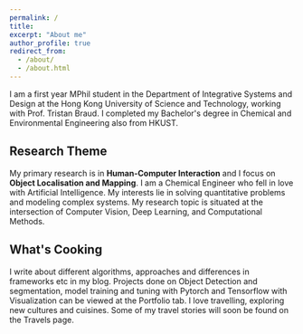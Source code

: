 ```yaml
---
permalink: /
title: 
excerpt: "About me"
author_profile: true
redirect_from: 
  - /about/
  - /about.html
---
```

I am a first year MPhil student in the Department of Integrative Systems and Design at the Hong Kong University of Science and Technology, working with Prof. Tristan Braud. I completed my Bachelor's degree in Chemical and Environmental Engineering also from HKUST.

## Research Theme

My primary research is in **Human-Computer Interaction** and I focus on **Object Localisation and Mapping**. I am a Chemical Engineer who fell in love with Artificial Intelligence. My interests lie in solving quantitative problems and modeling complex systems. My research topic is situated at the intersection of Computer Vision, Deep Learning, and Computational Methods.

## What's Cooking

I write about different algorithms, approaches and differences in frameworks etc in my blog. Projects done on Object Detection and segmentation, model training and tuning with Pytorch and Tensorflow with Visualization can be viewed at the Portfolio tab. I love travelling, exploring new cultures and cuisines. Some of my travel stories will soon be found on the Travels page.



